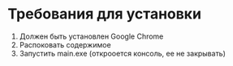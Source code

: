 # Требования для установки
1. Должен быть установлен Google Chrome
2. Распоковать содержимое 
3. Запустить main.exe (открооется консоль, ее не закрывать)
